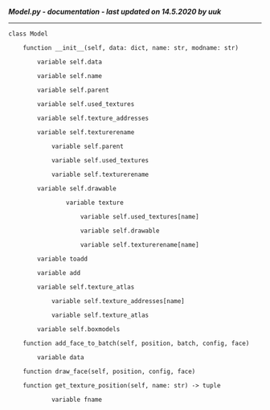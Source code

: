 ***Model.py - documentation - last updated on 14.5.2020 by uuk***
___

    class Model

        function __init__(self, data: dict, name: str, modname: str)

            variable self.data

            variable self.name

            variable self.parent

            variable self.used_textures

            variable self.texture_addresses

            variable self.texturerename

                variable self.parent

                variable self.used_textures

                variable self.texturerename

            variable self.drawable

                    variable texture

                        variable self.used_textures[name]

                        variable self.drawable

                        variable self.texturerename[name]

            variable toadd

            variable add

            variable self.texture_atlas

                variable self.texture_addresses[name]

                variable self.texture_atlas

            variable self.boxmodels

        function add_face_to_batch(self, position, batch, config, face)

            variable data

        function draw_face(self, position, config, face)

        function get_texture_position(self, name: str) -> tuple

                variable fname